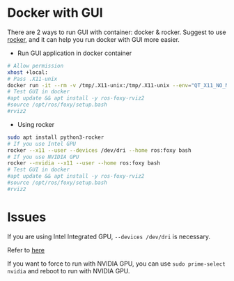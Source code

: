# Docker with GUI

There are 2 ways to run GUI with container: docker & rocker.
Suggest to use [rocker](https://github.com/osrf/rocker), and it can help you run docker with GUI more easier.

* Run GUI application in docker container

```bash
# Allow permission
xhost +local:
# Pass .X11-unix
docker run -it --rm -v /tmp/.X11-unix:/tmp/.X11-unix --env="QT_X11_NO_MITSHM=1" --env "DISPLAY=$DISPLAY" ros:foxy
# Test GUI in docker
#apt update && apt install -y ros-foxy-rviz2
#source /opt/ros/foxy/setup.bash
#rviz2
```

* Using rocker

```bash
sudo apt install python3-rocker
# If you use Intel GPU
rocker --x11 --user --devices /dev/dri --home ros:foxy bash
# If you use NVIDIA GPU
rocker --nvidia --x11 --user --home ros:foxy bash
# Test GUI in docker
#apt update && apt install -y ros-foxy-rviz2
#source /opt/ros/foxy/setup.bash
#rviz2
```

# Issues

If you are using Intel Integrated GPU, `--devices /dev/dri` is necessary.

Refer to [here](https://github.com/osrf/rocker#intel-integrated-graphics-support)

If you want to force to run with NVIDIA GPU, you can use `sudo prime-select nvidia` and reboot to run with NVIDIA GPU.
